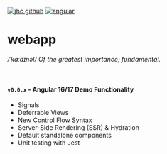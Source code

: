 [![jhc github](https://img.shields.io/badge/GitHub-jrsmth-181717.svg?style=flat&logo=github)](https://github.com/jrsmth)
[![angular](https://img.shields.io/badge/angular%20-17%20-blue.svg?style=flat&logo=Angular&logoColor=white)](https://www.angular.io)
<!-- Workflow Badge - Team City and/or GitHub Actions -->
# webapp
*/ˈkɑːdɪnəl/ Of the greatest importance; fundamental.*

<br>

#### `v0.0.x` - Angular 16/17 Demo Functionality
  * Signals
  * Deferrable Views
  * New Control Flow Syntax
  * Server-Side Rendering (SSR) & Hydration
  * Default standalone components
  * Unit testing with Jest

